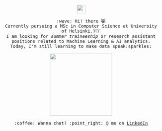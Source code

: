 
<p align="center">
  <img src="https://user-images.githubusercontent.com/5679180/79618120-0daffb80-80be-11ea-819e-d2b0fa904d07.gif" width="27px">
  <br><br>
  <samp>
    :wave: Hi! there 😸
    <br>Currently pursuing a MSc in Computer Science at University of Helsinki.🇫🇮
    <br>I am looking for <em>summer traineeship</em> or research assistant positions related to Machine Learning & AI analytics.
    <br>Today, I'm still learning to make data speak:sparkles:<br><br>
    <img src="https://media1.giphy.com/media/UQ1EI1ML2ABQdbebup/giphy.gif?cid=790b76119a3208c78fb3d9a8b49760adbcf06b94489e2e63&rid=giphy.gif&ct=s" width="200px" align="center">
    <br><br>:coffee: Wanna chat? :point_right: @ me on <a href="https://linkedin.com/in/xiaqianqian/">LinkedIn</a>
  </samp>
</p>
